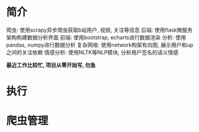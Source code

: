 
# 简介

爬虫: 使用scrapy异步爬虫获取b站用户, 视频, 关注等信息
后端: 使用flask微服务架构构建数据分析界面
前端: 使用bootstrap, echarts进行数据渲染
分析: 使用pandas, numpy进行数据分析
复杂网络: 使用network构架有向图, 展示用户和up之间的关注依赖
情感分析: 使用NLTK等NLP模块, 分析用户签名的语义情感

**最近工作比较忙, 项目从零开始写, 勿急**

# 执行

# 爬虫管理